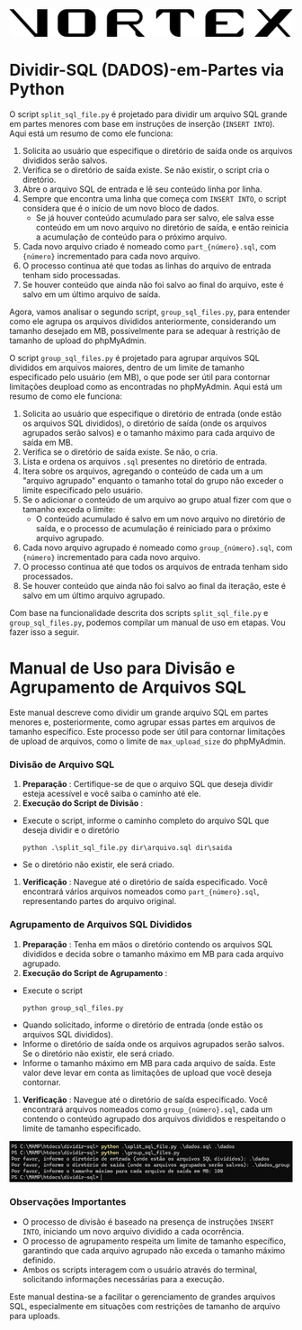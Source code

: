 ﻿<img src="logo.png">

# Dividir-SQL (DADOS)-em-Partes via Python

O script `split_sql_file.py` é projetado para dividir um arquivo SQL grande em partes menores com base em instruções de inserção (`INSERT INTO`). Aqui está um resumo de como ele funciona:

1. Solicita ao usuário que especifique o diretório de saída onde os arquivos divididos serão salvos.
2. Verifica se o diretório de saída existe. Se não existir, o script cria o diretório.
3. Abre o arquivo SQL de entrada e lê seu conteúdo linha por linha.
4. Sempre que encontra uma linha que começa com `INSERT INTO`, o script considera que é o início de um novo bloco de dados.
   * Se já houver conteúdo acumulado para ser salvo, ele salva esse conteúdo em um novo arquivo no diretório de saída, e então reinicia a acumulação de conteúdo para o próximo arquivo.
5. Cada novo arquivo criado é nomeado como `part_{número}.sql`, com `{número}` incrementado para cada novo arquivo.
6. O processo continua até que todas as linhas do arquivo de entrada tenham sido processadas.
7. Se houver conteúdo que ainda não foi salvo ao final do arquivo, este é salvo em um último arquivo de saída.

Agora, vamos analisar o segundo script, `group_sql_files.py`, para entender como ele agrupa os arquivos divididos anteriormente, considerando um tamanho desejado em MB, possivelmente para se adequar à restrição de tamanho de upload do phpMyAdmin.

O script `group_sql_files.py` é projetado para agrupar arquivos SQL divididos em arquivos maiores, dentro de um limite de tamanho especificado pelo usuário (em MB), o que pode ser útil para contornar limitações deupload como as encontradas no phpMyAdmin. Aqui está um resumo de como ele funciona:

1. Solicita ao usuário que especifique o diretório de entrada (onde estão os arquivos SQL divididos), o diretório de saída (onde os arquivos agrupados serão salvos) e o tamanho máximo para cada arquivo de saída em MB.
2. Verifica se o diretório de saída existe. Se não, o cria.
3. Lista e ordena os arquivos `.sql` presentes no diretório de entrada.
4. Itera sobre os arquivos, agregando o conteúdo de cada um a um "arquivo agrupado" enquanto o tamanho total do grupo não exceder o limite especificado pelo usuário.
5. Se o adicionar o conteúdo de um arquivo ao grupo atual fizer com que o tamanho exceda o limite:
   * O conteúdo acumulado é salvo em um novo arquivo no diretório de saída, e o processo de acumulação é reiniciado para o próximo arquivo agrupado.
6. Cada novo arquivo agrupado é nomeado como `group_{número}.sql`, com `{número}` incrementado para cada novo arquivo.
7. O processo continua até que todos os arquivos de entrada tenham sido processados.
8. Se houver conteúdo que ainda não foi salvo ao final da iteração, este é salvo em um último arquivo agrupado.

Com base na funcionalidade descrita dos scripts `split_sql_file.py` e `group_sql_files.py`, podemos compilar um manual de uso em etapas. Vou fazer isso a seguir.

# Manual de Uso para Divisão e Agrupamento de Arquivos SQL

Este manual descreve como dividir um grande arquivo SQL em partes menores e, posteriormente, como agrupar essas partes em arquivos de tamanho específico. Este processo pode ser útil para contornar limitações de upload de arquivos, como o limite de `max_upload_size` do phpMyAdmin.

### Divisão de Arquivo SQL

1. **Preparação** : Certifique-se de que o arquivo SQL que deseja dividir esteja acessível e você saiba o caminho até ele.
2. **Execução do Script de Divisão** :

* Execute o script, informe o caminho completo do arquivo SQL que deseja dividir e o diretório
  ```
  python .\split_sql_file.py dir\arquivo.sql dir\saida
  ```
* Se o diretório não existir, ele será criado.

1. **Verificação** : Navegue até o diretório de saída especificado. Você encontrará vários arquivos nomeados como `part_{número}.sql`, representando partes do arquivo original.

### Agrupamento de Arquivos SQL Divididos

1. **Preparação** : Tenha em mãos o diretório contendo os arquivos SQL divididos e decida sobre o tamanho máximo em MB para cada arquivo agrupado.
2. **Execução do Script de Agrupamento** :

* Execute o script
  ```
  python group_sql_files.py
  ```
* Quando solicitado, informe o diretório de entrada (onde estão os arquivos SQL divididos).
* Informe o diretório de saída onde os arquivos agrupados serão salvos. Se o diretório não existir, ele será criado.
* Informe o tamanho máximo em MB para cada arquivo de saída. Este valor deve levar em conta as limitações de upload que você deseja contornar.

1. **Verificação** : Navegue até o diretório de saída especificado. Você encontrará arquivos nomeados como `group_{número}.sql`, cada um contendo o conteúdo agrupado dos arquivos divididos e respeitando o limite de tamanho especificado.


﻿<img src="image/README/1712940542112.png">

### Observações Importantes

* O processo de divisão é baseado na presença de instruções `INSERT INTO`, iniciando um novo arquivo dividido a cada ocorrência.
* O processo de agrupamento respeita um limite de tamanho específico, garantindo que cada arquivo agrupado não exceda o tamanho máximo definido.
* Ambos os scripts interagem com o usuário através do terminal, solicitando informações necessárias para a execução.

Este manual destina-se a facilitar o gerenciamento de grandes arquivos SQL, especialmente em situações com restrições de tamanho de arquivo para uploads.
